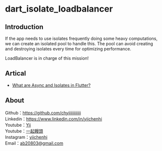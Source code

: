 # dart_isolate_loadbalancer

## Introduction

If the app needs to use isolates frequently doing some heavy computations, we can create an isolated pool to handle this. The pool can avoid creating and destroying isolates every time for optimizing performance.

LoadBalancer is in charge of this mission!

## Artical
- [What are Async and Isolates in Flutter?
](https://ab20803.medium.com/what-are-async-and-isolates-in-flutter-89c14bf6aabe)

## About

Github：https://github.com/chyiiiiiiiiiiii<br>
Linkedin：https://www.linkedin.com/in/yiichenhi</br>
Youtube：[Yii](https://www.youtube.com/user/a22601807/videos)<br>
Youtube：[一起饅頭](https://www.youtube.com/channel/UC8-CcCmlIhIGcs9pdxx_BSw/videos])<br>
Instagram：[yiichenhi](https://www.instagram.com/yiichenhi/)<br>
Email：ab20803@gmail.com<br>